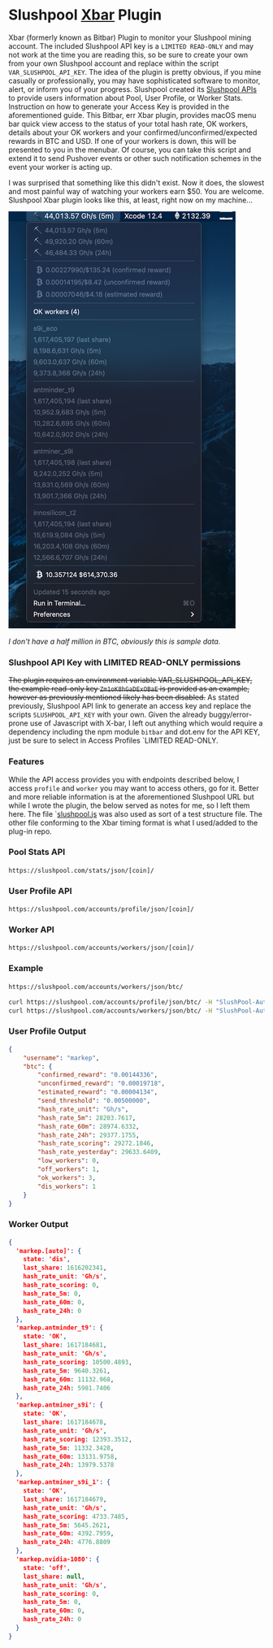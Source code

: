 # Slushpool [Xbar](https://github.com/matryer/xbar) Plugin
Xbar (formerly known as Bitbar) Plugin to monitor your Slushpool mining account. The included Slushpool API key is a `LIMITED READ-ONLY` and may not work at the time you are reading this, so be sure to create your own from your own Slushpool account and replace within the script `VAR_SLUSHPOOL_API_KEY`. The idea of the plugin is pretty obvious, if you mine casually or professionally, you may have sophisticated software to monitor, alert, or inform you of your progress. Slushpool created its [Slushpool APIs](https://help.slushpool.com/en/support/solutions/articles/77000433512-api-configuration-guide) to provide users information about Pool, User Profile, or Worker Stats. Instruction on how to generate your Access Key is provided in the aforementioned guide. This Bitbar, err Xbar plugin, provides macOS menu bar quick view access to the status of your total hash rate, OK workers, details about your OK workers and your confirmed/unconfirmed/expected rewards in BTC and USD. If one of your workers is down, this will be presented to you in the menubar. Of course, you can take this script and extend it to send Pushover events or other such notification schemes in the event your worker is acting up. 

I was surprised that something like this didn't exist. Now it does, the slowest and most painful way of watching your workers earn $50. You are welcome. Slushpool Xbar plugin looks like this, at least, right now on my machine...

![Slushpool Xbar Plugin Screenshot](./images/slushpool-xbar-plugin.png)

_I don't have a half million in BTC, obviously this is sample data._
### Slushpool API Key with LIMITED READ-ONLY permissions
~~The plugin requires an environment variable VAR_SLUSHPOOL_API_KEY, the example read-only key `Zm1oK8hGaDExOBaE` is provided as an example, however as previously mentioned likely has been disabled.~~ As stated previously, Slushpool API link to generate an access key and replace the scripts `SLUSHPOOL_API_KEY` with your own. Given the already buggy/error-prone use of Javascript with X-bar, I left out anything which would require a dependency including the npm module `bitbar` and dot.env for the API KEY, just be sure to select in Access Profiles `LIMITED READ-ONLY.

### Features
While the API access provides you with endpoints described below, I access `profile` and `worker` you may want to access others, go for it. Better and more reliable information is at the aforementioned Slushpool URL but while I wrote the plugin, the below served as notes for me, so I left them here. The file `[slushpool.js](./slushpool-api.js) was also used as sort of a test structure file. The other file conforming to the Xbar timing format is what I used/added to the plug-in repo.

### Pool Stats API
`https://slushpool.com/stats/json/[coin]/`

### User Profile API
`https://slushpool.com/accounts/profile/json/[coin]/`

### Worker API
`https://slushpool.com/accounts/workers/json/[coin]/`

### Example
`https://slushpool.com/accounts/workers/json/btc/`

```bash
curl https://slushpool.com/accounts/profile/json/btc/ -H "SlushPool-Auth-Token: Zm1oK8hGaDExOBaE"
curl https://slushpool.com/accounts/workers/json/btc/ -H "SlushPool-Auth-Token: Zm1oK8hGaDExOBaE"

```
### User Profile Output

```json
{
    "username": "markep",
    "btc": {
        "confirmed_reward": "0.00144336",
        "unconfirmed_reward": "0.00019718",
        "estimated_reward": "0.00004134",
        "send_threshold": "0.00500000",
        "hash_rate_unit": "Gh/s",
        "hash_rate_5m": 28203.7617,
        "hash_rate_60m": 28974.6332,
        "hash_rate_24h": 29377.1755,
        "hash_rate_scoring": 29272.1846,
        "hash_rate_yesterday": 29633.6409,
        "low_workers": 0,
        "off_workers": 1,
        "ok_workers": 3,
        "dis_workers": 1
    }
}
```

### Worker Output

```json
{
  'markep.[auto]': {
    state: 'dis',
    last_share: 1616202341,
    hash_rate_unit: 'Gh/s',
    hash_rate_scoring: 0,
    hash_rate_5m: 0,
    hash_rate_60m: 0,
    hash_rate_24h: 0
  },
  'markep.antminder_t9': {
    state: 'OK',
    last_share: 1617184681,
    hash_rate_unit: 'Gh/s',
    hash_rate_scoring: 10500.4893,
    hash_rate_5m: 9640.3261,
    hash_rate_60m: 11132.968,
    hash_rate_24h: 5981.7406
  },
  'markep.antminer_s9i': {
    state: 'OK',
    last_share: 1617184678,
    hash_rate_unit: 'Gh/s',
    hash_rate_scoring: 12393.3512,
    hash_rate_5m: 11332.3428,
    hash_rate_60m: 13131.9758,
    hash_rate_24h: 13979.5378
  },
  'markep.antminer_s9i_1': {
    state: 'OK',
    last_share: 1617184679,
    hash_rate_unit: 'Gh/s',
    hash_rate_scoring: 4733.7485,
    hash_rate_5m: 5645.2621,
    hash_rate_60m: 4392.7959,
    hash_rate_24h: 4776.8809
  },
  'markep.nvidia-1080': {
    state: 'off',
    last_share: null,
    hash_rate_unit: 'Gh/s',
    hash_rate_scoring: 0,
    hash_rate_5m: 0,
    hash_rate_60m: 0,
    hash_rate_24h: 0
  }
}
```


